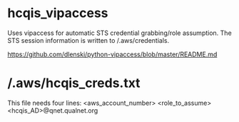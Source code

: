 # hcqis_vipaccess

Uses vipaccess for automatic STS credential grabbing/role assumption. The STS session information is written to /.aws/credentials.

https://github.com/dlenski/python-vipaccess/blob/master/README.md


# /.aws/hcqis_creds.txt

This file needs four lines:
<aws_account_number>
<role_to_assume>
<hcqis_AD>@qnet.qualnet.org
<hcqis AD password>

